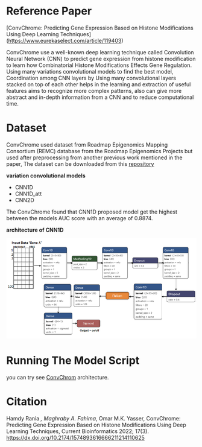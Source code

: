 # Reference Paper
[ConvChrome: Predicting Gene Expression Based on Histone Modifications Using Deep Learning Techniques] (https://www.eurekaselect.com/article/119403)

ConvChrome use a well-known deep learning technique called Convolution Neural Network (CNN) to predict gene expression from histone modification to learn how Combinatorial Histone Modifications Effects Gene Regulation. Using many variations convolutional models to find the best model, Coordination among CNN layers by Using many convolutional layers stacked on top of each other helps in the learning and extraction of useful features aims to recognize more complex patterns, also can give more abstract and in-depth information from a CNN and to reduce computational time.

# Dataset 
ConvChrome used dataset from Roadmap Epigenomics Mapping Consortium (REMC) database from the Roadmap Epigenomics Projects but used after preprocessing from another previous work mentioned in the paper, 
The dataset can be downloaded from this [repository](https://github.com/ly-zhu/CRNN-gene-expression-with-histone-modifications)


__variation convolutional models__
* CNN1D
* CNN1D_att
* CNN2D

The ConvChrome found that CNN1D proposed model get the highest between the models AUC score with an average of 0.8874. 

__architecture of CNN1D__

![Image of CNN1D model from ConvChrom](https://github.com/RaniaHamdy/ConvChrom-GE-prediction-from-HM/blob/master/CNN1D%20model%20.png)

# Running The Model Script

you can try see [ConvChrom](https://github.com/RaniaHamdy/ConvChrom-GE-prediction-from-HM/blob/master/CNN_Model_Variations.ipynb) architecture.  

# Citation
Hamdy Rania *, Maghraby A. Fahima*, Omar M.K. Yasser, ConvChrome: Predicting Gene Expression Based on Histone Modifications Using Deep Learning Techniques, Current Bioinformatics 2022; 17(3). https://dx.doi.org/10.2174/1574893616666211214110625
